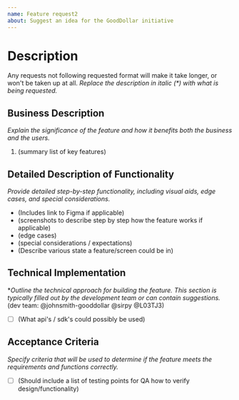 ```yaml
---
name: Feature request2
about: Suggest an idea for the GoodDollar initiative
---
```



# Description 
Any requests not following requested format will make it take longer, or won't be taken up at all.
_Replace the description in italic (*) with what is being requested._


## Business Description
*Explain the significance of the feature and how it benefits both the business and the users.*

1. (summary list of key features)


## Detailed Description of Functionality
*Provide detailed step-by-step functionality, including visual aids, edge cases, and special considerations.*
- (Includes link to Figma if applicable)
- (screenshots to describe step by step how the feature works if applicable)
- (edge cases)
- (special considerations / expectations)
- (Describe various state a feature/screen could be in)

## Technical Implementation
*_Outline the technical approach for building the feature. This section is typically filled out by the development team or can contain suggestions._ 
(dev team: @johnsmith-gooddollar @sirpy @L03TJ3) 
- [ ] (What api's / sdk's could possibly be used) 
## Acceptance Criteria
*Specify criteria that will be used to determine if the feature meets the requirements and functions correctly.*
- [ ] (Should include a list of testing points for QA how to verify design/functionality)
